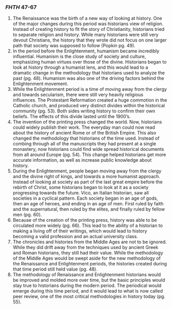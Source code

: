 ### *FHTH* 47-67
1. The Renaissance was the birth of a new way of looking at history. One of the major changes during this period was historians view of religion. Instead of creating history to fit the story of Christianity, historians tried to separate religion and history. While many historians were still very devout Christians, the history that they wrote did not focus on one larger path that society was supposed to follow (Popkin pg. 49). 
2. In the period before the Enlightenment, humanism became incredibly influential. Humanism is the close study of society and culture, emphasizing human virtues over those of the divine. Historians began to look at history through a humanist lens, and this would lead to a dramatic change in the methodology that historians used to analyze the past (pg. 48). Humanism was also one of the driving factors behind the Enlightenment movement. 
3. While the Enlightenment period is a time of moving away from the clergy and towards secularism, there were still very heavily religious influences. The Protestant Reformation created a huge commotion in the Catholic church, and produced very distinct divides within the historical community (pg. 53). Both sides writing history to confirm their own beliefs. The effects of this divide lasted until the 1900’s. 
4. The invention of the printing press changed the world. Now, historians could widely publish their work. The everyday man could now read about the history of ancient Rome or of the British Empire. This also changed the methodology that historians of the time used. Instead of combing through all of the manuscripts they had present at a single monastery, now historians could find wide spread historical documents from all around Europe (pg. 54). This change helped historians get more accurate information, as well as increase public knowledge about history. 
5. During the Enlightenment, people began moving away from the clergy and the divine right of kings, and towards a more humanist approach. Instead of looking at society as part of the last great empire before the rebirth of Christ, some historians began to look at it as a society progressing towards the future. Vico, an Italian historian, saw all societies in a cyclical pattern. Each society began in an age of gods, then an age of heroes, and ending in an age of men. First ruled by faith and the supernatural, then ruled by the elites, and finally ruled by fellow men (pg. 60). 
6. Because of the creation of the printing press, history was able to be circulated more widely (pg. 66). This lead to the ability of a historian to making a living off of their writings, which would lead to history becoming a valid profession and an actual university class. 
7. The chronicles and histories from the Middle Ages are not to be ignored. While they did drift away from the techniques used by ancient Greek and Roman historians, they still had their value. While the methodology of the Middle Ages would be swept aside for the new methodology of the Renaissance and Enlightenment periods, the histories created during that time period still held value (pg. 48).  
8. The methodology of Renaissance and Enlightenment historians would be improved and molded more over time, but the basic principles would stay true to historians during the modern period. The periodical would emerge during this time period, and it would lead to what is now called peer review, one of the most critical methodologies in history today (pg. 55).
